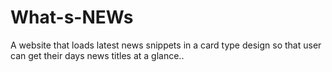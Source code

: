 # What-s-NEWs
A website that loads latest news snippets in a card type design so that user can get their days news titles at a glance..
